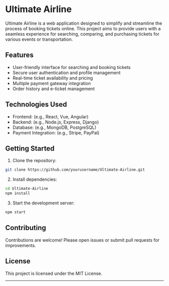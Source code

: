 # Ultimate Airline

Ultimate Airline is a web application designed to simplify and streamline the process of booking tickets online. This project aims to provide users with a seamless experience for searching, comparing, and purchasing tickets for various events or transportation.

## Features

- User-friendly interface for searching and booking tickets
- Secure user authentication and profile management
- Real-time ticket availability and pricing
- Multiple payment gateway integration
- Order history and e-ticket management

## Technologies Used

- Frontend: (e.g., React, Vue, Angular)
- Backend: (e.g., Node.js, Express, Django)
- Database: (e.g., MongoDB, PostgreSQL)
- Payment Integration: (e.g., Stripe, PayPal)

## Getting Started

1. Clone the repository:

```bash
git clone https://github.com/yourusername/Ultimate-Airline.git
```

2. Install dependencies:

```bash
cd Ultimate-Airline
npm install
```

3. Start the development server:

```bash
npm start
```

## Contributing

Contributions are welcome! Please open issues or submit pull requests for improvements.

## License

This project is licensed under the MIT License.

---
